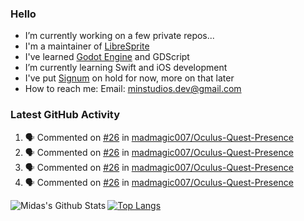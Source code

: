 ### Hello

- I’m currently working on a few private repos...
- I'm a maintainer of [LibreSprite](https://github.com/LibreSprite/LibreSprite)
- I've learned [Godot Engine](https://godotengine.org/) and GDScript
- I’m currently learning Swift and iOS development
- I've put [Signum](https://github.com/MintStudios/Signum) on hold for now, more on that later
- How to reach me: Email: minstudios.dev@gmail.com

### Latest GitHub Activity
<!--START_SECTION:activity-->

1. 🗣 Commented on [#26](https://github.com/madmagic007/Oculus-Quest-Presence/issues/26) in [madmagic007/Oculus-Quest-Presence](https://github.com/madmagic007/Oculus-Quest-Presence)
2. 🗣 Commented on [#26](https://github.com/madmagic007/Oculus-Quest-Presence/issues/26) in [madmagic007/Oculus-Quest-Presence](https://github.com/madmagic007/Oculus-Quest-Presence)
3. 🗣 Commented on [#26](https://github.com/madmagic007/Oculus-Quest-Presence/issues/26) in [madmagic007/Oculus-Quest-Presence](https://github.com/madmagic007/Oculus-Quest-Presence)
4. 🗣 Commented on [#26](https://github.com/madmagic007/Oculus-Quest-Presence/issues/26) in [madmagic007/Oculus-Quest-Presence](https://github.com/madmagic007/Oculus-Quest-Presence)
<!--END_SECTION:activity-->

<img align="left" alt="Midas's Github Stats" src="https://github-readme-stats.vercel.app/api?username=MintStudios&show_icons=true&hide_border=true&count_private=true&theme=radical" />

[![Top Langs](https://github-readme-stats.vercel.app/api/top-langs/?username=MintStudios&hide_border=true&count_private=true&theme=radical)](https://github.com/anuraghazra/github-readme-stats)
